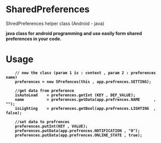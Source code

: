 # SharedPreferences
ShredPreferences helper class (Android - java)

<b>java class for android programming and use easily form shared preferences in your code.<b>

# Usage

        // new the class (param 1 is : context , param 2 : preferences name)
        preferences = new SPrefences(this , app.prefrences.SETTING);

        //get data from preference
        isAutoLoad    = preferences.getInt (KEY , DEF_VALUE);
        name          = preferences.getData(app.prefrences.NAME      , "");
        isLighting    = preferences.getBool(app.prefrences.LIGHTING  , false);

        //set data to prefrences
        preferences.putInt(KEY , VALUE);
        preferences.putData(app.prefrences.NOTIFICATION , "0");
        preferences.putData(app.prefrences.ONLINE_STATE , true);
